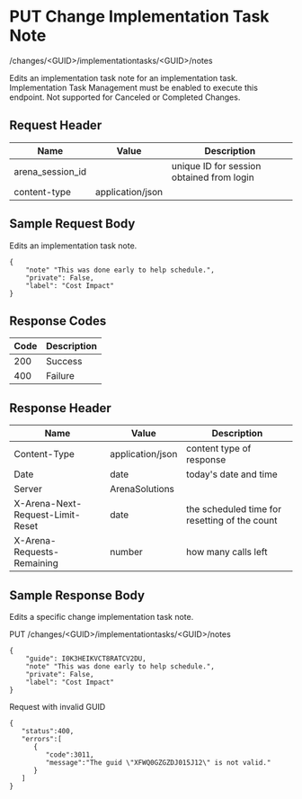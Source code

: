 # PUT Change Implementation Task Note
/changes/&lt;GUID&gt;/implementationtasks/&lt;GUID&gt;/notes

Edits an implementation task note for an implementation task. Implementation Task Management must be enabled to execute this endpoint. Not supported for Canceled or Completed Changes.

## Request Header

| Name  | Value  | Description  |
|  --- |  --- |  --- | 
| arena_session_id  |   | unique ID for session obtained from login  |
| content-type  | application/json  |   |

## Sample Request Body
Edits an implementation task note.

```
{
    "note" "This was done early to help schedule.",
    "private": False,  
    "label": "Cost Impact"
}
```
## Response Codes

| Code  | Description  |
|  --- |  --- | 
| 200  | Success  |
| 400  | Failure  |

## Response Header

| Name  | Value  | Description  |
|  --- |  --- |  --- | 
| Content-Type  | application/json  | content type of response  |
| Date  | date  | today's date and time  |
| Server  | ArenaSolutions  |   |
| X-Arena-Next-Request-Limit-Reset   | date  | the scheduled time for resetting of the count  |
| X-Arena-Requests-Remaining   | number  | how many calls left  |

## Sample Response Body
Edits a specific change implementation task note.

PUT /changes/&lt;GUID&gt;/implementationtasks/&lt;GUID&gt;/notes

```
{
    "guide": I0K3HEIKVCT8RATCV2DU,
    "note" "This was done early to help schedule.",
    "private": False,  
    "label": "Cost Impact"
}
```
Request with invalid GUID

```
{  
   "status":400,
   "errors":[  
      {  
         "code":3011,
         "message":"The guid \"XFWQ0GZGZDJ015J12\" is not valid."
      }
   ]
}
```
